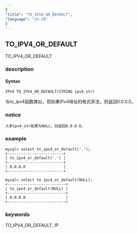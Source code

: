 ```yaml
---
{
"title": "TO_IPV4_OR_DEFAULT",
"language": "zh-CN"
}
---
```


<!-- 
Licensed to the Apache Software Foundation (ASF) under one
or more contributor license agreements.  See the NOTICE file
distributed with this work for additional information
regarding copyright ownership.  The ASF licenses this file
to you under the Apache License, Version 2.0 (the
"License"); you may not use this file except in compliance
with the License.  You may obtain a copy of the License at
  http://www.apache.org/licenses/LICENSE-2.0
Unless required by applicable law or agreed to in writing,
software distributed under the License is distributed on an
"AS IS" BASIS, WITHOUT WARRANTIES OR CONDITIONS OF ANY
KIND, either express or implied.  See the License for the
specific language governing permissions and limitations
under the License.
-->

## TO_IPV4_OR_DEFAULT

<version since="dev">

TO_IPV4_OR_DEFAULT

</version>

### description

#### Syntax

`IPV4 TO_IPV4_OR_DEFAULT(STRING ipv4_str)`

与to_ipv4函数类似，但如果IPv4地址的格式非法，则返回0.0.0.0。

### notice

`入参ipv4_str如果为NULL，则返回0.0.0.0。`

### example

```
mysql> select to_ipv4_or_default('.');
+-------------------------+
| to_ipv4_or_default('.') |
+-------------------------+
| 0.0.0.0                 |
+-------------------------+

mysql> select to_ipv4_or_default(NULL);
+--------------------------+
| to_ipv4_or_default(NULL) |
+--------------------------+
| 0.0.0.0                  |
+--------------------------+
```

### keywords

TO_IPV4_OR_DEFAULT, IP
